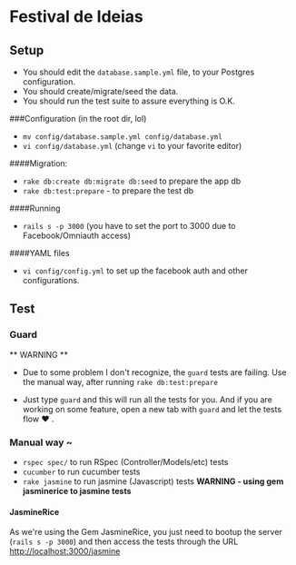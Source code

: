 Festival de Ideias
==================
Setup
-----

- You should edit the `database.sample.yml` file, to your Postgres configuration.
- You should create/migrate/seed the data.
- You should run the test suite to assure everything is O.K.


###Configuration (in the root dir, lol)
- `mv config/database.sample.yml config/database.yml`
- `vi config/database.yml` (change `vi` to your favorite editor)

####Migration:
- `rake db:create db:migrate db:seed` to prepare the app db
- `rake db:test:prepare` - to prepare the test db


####Running
- `rails s -p 3000` (you have to set the port to 3000 due to Facebook/Omniauth access)

####YAML files
- `vi config/config.yml` to set up the facebook auth and other configurations.

Test
----

### Guard

** WARNING **

- Due to some problem I don't recognize, the `guard` tests are failing. Use the manual way, after running `rake db:test:prepare`

- Just type `guard` and this will run all the tests for you. And if you are working on some feature, open a new tab with `guard` and let the tests flow ❤ .




### Manual way ~
- `rspec spec/` to run RSpec (Controller/Models/etc) tests
- `cucumber` to run cucumber tests
- `rake jasmine` to run jasmine (Javascript) tests **WARNING - using gem jasminerice to jasmine tests**

#### JasmineRice
As we're using the Gem JasmineRice, you just need to bootup the server (`rails s -p 3000`) and then
access the tests through the URL [http://localhost:3000/jasmine](http://localhost:3000/jasmine)
